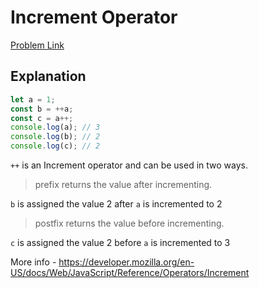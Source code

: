 # Increment Operator

[Problem Link](https://bigfrontend.dev/quiz/Increment-Operator)

## Explanation

```js
let a = 1;
const b = ++a;
const c = a++;
console.log(a); // 3
console.log(b); // 2
console.log(c); // 2
```

`++` is an Increment operator and can be used in two ways.

> prefix returns the value after incrementing.

`b` is assigned the value 2 after `a` is incremented to 2

> postfix returns the value before incrementing.

`c` is assigned the value 2 before `a` is incremented to 3

More info - https://developer.mozilla.org/en-US/docs/Web/JavaScript/Reference/Operators/Increment
